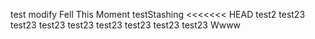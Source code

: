 test
modify
Fell This Moment
testStashing
<<<<<<< HEAD
test2
test23
test23
test23
test23
test23
test23
test23
test23
Wwww
